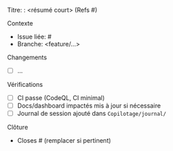 Titre: <type>: <résumé court> (Refs #<issue>)

Contexte
- Issue liée: #<num>
- Branche: <feature/…>

Changements
- [ ] …

Vérifications
- [ ] CI passe (CodeQL, CI minimal)
- [ ] Docs/dashboard impactés mis à jour si nécessaire
- [ ] Journal de session ajouté dans `Copilotage/journal/`

Clôture
- Closes #<num> (remplacer si pertinent)
